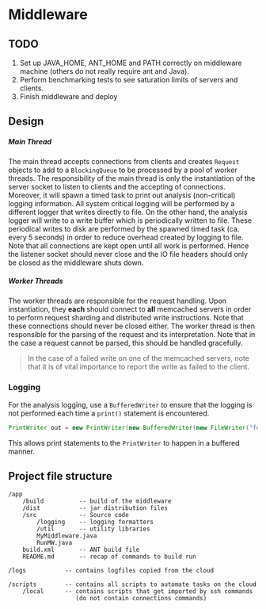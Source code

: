 # Middleware
## TODO
1. Set up JAVA_HOME, ANT_HOME and PATH correctly on middleware machine (others do not really require ant and Java).
2. Perform benchmarking tests to see saturation limits of servers and clients.
3. Finish middleware and deploy

## Design
##### Main Thread
The main thread accepts connections from clients and creates `Request` objects to add to a `BlockingQueue` to be processed by a pool of worker threads. The responsibility of the main thread is only the instantiation of the server socket to listen to clients and the accepting of connections. Moreover, it will spawn a timed task to print out analysis (non-critical) logging information. All system critical logging will be performed by a different logger that writes directly to file. On the other hand, the analysis logger will write to a write buffer which is periodically written to file. These periodical writes to disk are performed by the spawned timed task (ca. every 5 seconds) in order to reduce overhead created by logging to file. Note that all connections are kept open until all work is performed. Hence the listener socket should never close and the IO file headers should only be closed as the middleware shuts down.

##### Worker Threads
The worker threads are responsible for the request handling. Upon instantiation, they **each** should connect to **all** memcached servers in order to perform request sharding and distributed write instructions. Note that these connections should never be closed either. The worker thread is then responsible for the parsing of the request and its interpretation. Note that in the case a request cannot be parsed, this should be handled gracefully.

> In the case of a failed write on one of the memcached servers, note that it is of vital importance to report the write as failed to the client.

### Logging
For the analysis logging, use a `BufferedWriter` to ensure that the logging is not performed each time a `print()` statement is encountered.
```java
PrintWriter out = new PrintWriter(new BufferedWriter(new FileWriter("foo.out")));
```
This allows print statements to the `PrintWriter` to happen in a buffered manner.




## Project file structure
```
/app
    /build          -- build of the middleware
    /dist           -- jar distribution files
    /src            -- Source code
        /logging    -- logging formatters
        /util       -- utility libraries
        MyMiddleware.java
        RunMW.java
    build.xml       -- ANT build file
    README.md       -- recap of commands to build run

/logs           -- contains logfiles copied from the cloud

/scripts        -- contains all scripts to automate tasks on the cloud
    /local      -- contains scripts that get imported by ssh commands
                   (do not contain connections commands)
```
